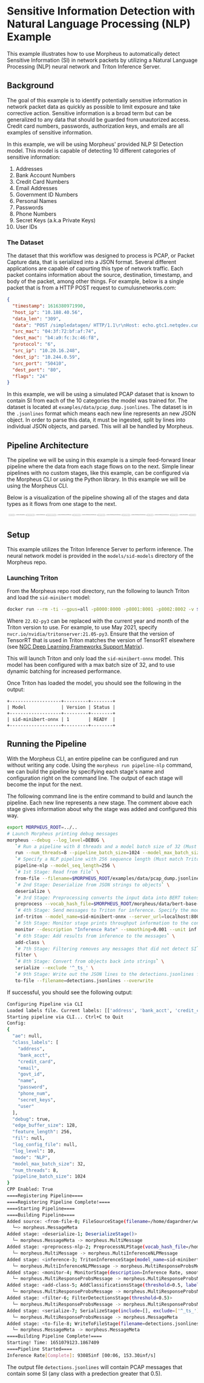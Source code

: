 <!--
SPDX-FileCopyrightText: Copyright (c) 2021-2022, NVIDIA CORPORATION & AFFILIATES. All rights reserved.
SPDX-License-Identifier: Apache-2.0

Licensed under the Apache License, Version 2.0 (the "License");
you may not use this file except in compliance with the License.
You may obtain a copy of the License at

http://www.apache.org/licenses/LICENSE-2.0

Unless required by applicable law or agreed to in writing, software
distributed under the License is distributed on an "AS IS" BASIS,
WITHOUT WARRANTIES OR CONDITIONS OF ANY KIND, either express or implied.
See the License for the specific language governing permissions and
limitations under the License.
-->

# Sensitive Information Detection with Natural Language Processing (NLP) Example

This example illustrates how to use Morpheus to automatically detect Sensitive Information (SI) in network packets by utilizing a Natural Language Processing (NLP) neural network and Triton Inference Server.

## Background

The goal of this example is to identify potentially sensitive information in network packet data as quickly as possible to limit exposure and take corrective action. Sensitive information is a broad term but can be generalized to any data that should be guarded from unautorized access. Credit card numbers, passwords, authorization keys, and emails are all examples of sensitive information.

In this example, we will be using Morpheus' provided NLP SI Detection model. This model is capable of detecting 10 different categories of sensitive information:

1. Addresses
2. Bank Account Numbers
3. Credit Card Numbers
4. Email Addresses
5. Government ID Numbers
6. Personal Names
7. Passwords
8. Phone Numbers
9. Secret Keys (a.k.a Private Keys)
10. User IDs

### The Dataset

The dataset that this workflow was designed to process is PCAP, or Packet Capture data, that is serialized into a JSON format. Several different applications are capable of capurting this type of network traffic. Each packet contains information about the source, destination, timestamp, and body of the packet, among other things. For example, below is a single packet that is from a HTTP POST request to cumulusnetworks.com:

```json
{
  "timestamp": 1616380971990,
  "host_ip": "10.188.40.56",
  "data_len": "309",
  "data": "POST /simpledatagen/ HTTP/1.1\r\nHost: echo.gtc1.netqdev.cumulusnetworks.com\r\nUser-Agent: python-requests/2.22.0\r\nAccept-Encoding: gzip, deflate\r\nAccept: */*\r\nConnection: keep-alive\r\nContent-Length: 73\r\nContent-Type: application/json\r\n\r\n",
  "src_mac": "04:3f:72:bf:af:74",
  "dest_mac": "b4:a9:fc:3c:46:f8",
  "protocol": "6",
  "src_ip": "10.20.16.248",
  "dest_ip": "10.244.0.59",
  "src_port": "50410",
  "dest_port": "80",
  "flags": "24"
}
```

In this example, we will be using a simulated PCAP dataset that is known to contain SI from each of the 10 categories the model was trained for. The dataset is located at `examples/data/pcap_dump.jsonlines`. The dataset is in the `.jsonlines` format which means each new line represents an new JSON object. In order to parse this data, it must be ingested, split by lines into individual JSON objects, and parsed. This will all be handled by Morpheus.

## Pipeline Architecture

The pipeline we will be using in this example is a simple feed-forward linear pipeline where the data from each stage flows on to the next. Simple linear pipelines with no custom stages, like this example, can be configured via the Morpheus CLI or using the Python library. In this example we will be using the Morpheus CLI.

Below is a visualization of the pipeline showing all of the stages and data types as it flows from one stage to the next.

![Pipeline](pipeline.png)


## Setup

This example utilizes the Triton Inference Server to perform inference. The neural network model is provided in the `models/sid-models` directory of the Morpheus repo.

### Launching Triton

From the Morpheus repo root directory, run the following to launch Triton and load the `sid-minibert` model:

```bash
docker run --rm -ti --gpus=all -p8000:8000 -p8001:8001 -p8002:8002 -v $PWD/models:/models nvcr.io/nvidia/tritonserver:22.02-py3 tritonserver --model-repository=/models/triton-model-repo --exit-on-error=false --model-control-mode=explicit --load-model sid-minibert-onnx
```

Where `22.02-py3` can be replaced with the current year and month of the Triton version to use. For example, to use May 2021, specify `nvcr.io/nvidia/tritonserver:21.05-py3`. Ensure that the version of TensorRT that is used in Triton matches the version of TensorRT elsewhere (see [NGC Deep Learning Frameworks Support Matrix](https://docs.nvidia.com/deeplearning/frameworks/support-matrix/index.html)).

This will launch Triton and only load the `sid-minibert-onnx` model. This model has been configured with a max batch size of 32, and to use dynamic batching for increased performance.

Once Triton has loaded the model, you should see the following in the output:

```
+-------------------+---------+--------+
| Model             | Version | Status |
+-------------------+---------+--------+
| sid-minibert-onnx | 1       | READY  |
+-------------------+---------+--------+
```


## Running the Pipeline

With the Morpheus CLI, an entire pipeline can be configured and run without writing any code. Using the `morpheus run pipeline-nlp` command, we can build the pipeline by specifying each stage's name and configuration right on the command line. The output of each stage will become the input for the next.

The following command line is the entire command to build and launch the pipeline. Each new line represents a new stage. The comment above each stage gives information about why the stage was added and configured this way.

```bash
export MORPHEUS_ROOT=../..
# Launch Morpheus printing debug messages
morpheus --debug --log_level=DEBUG \
   `# Run a pipeline with 8 threads and a model batch size of 32 (Must match Triton config)` \
   run --num_threads=8 --pipeline_batch_size=1024 --model_max_batch_size=32 \
   `# Specify a NLP pipeline with 256 sequence length (Must match Triton config)` \
   pipeline-nlp --model_seq_length=256 \
   `# 1st Stage: Read from file` \
   from-file --filename=$MORPHEUS_ROOT/examples/data/pcap_dump.jsonlines \
   `# 2nd Stage: Deserialize from JSON strings to objects` \
   deserialize \
   `# 3rd Stage: Preprocessing converts the input data into BERT tokens` \
   preprocess --vocab_hash_file=$MORPHEUS_ROOT/morpheus/data/bert-base-uncased-hash.txt --do_lower_case=True --truncation=True \
   `# 4th Stage: Send messages to Triton for inference. Specify the model loaded in Setup` \
   inf-triton --model_name=sid-minibert-onnx --server_url=localhost:8001 --force_convert_inputs=True \
   `# 5th Stage: Monitor stage prints throughput information to the console` \
   monitor --description "Inference Rate" --smoothing=0.001 --unit inf \
   `# 6th Stage: Add results from inference to the messages` \
   add-class \
   `# 7th Stage: Filtering removes any messages that did not detect SI` \
   filter \
   `# 8th Stage: Convert from objects back into strings` \
   serialize --exclude '^_ts_' \
   `# 9th Stage: Write out the JSON lines to the detections.jsonlines file` \
   to-file --filename=detections.jsonlines --overwrite
```

If successful, you should see the following output:

```bash
Configuring Pipeline via CLI
Loaded labels file. Current labels: [['address', 'bank_acct', 'credit_card', 'email', 'govt_id', 'name', 'password', 'phone_num', 'secret_keys', 'user']]
Starting pipeline via CLI... Ctrl+C to Quit
Config:
{
  "ae": null,
  "class_labels": [
    "address",
    "bank_acct",
    "credit_card",
    "email",
    "govt_id",
    "name",
    "password",
    "phone_num",
    "secret_keys",
    "user"
  ],
  "debug": true,
  "edge_buffer_size": 128,
  "feature_length": 256,
  "fil": null,
  "log_config_file": null,
  "log_level": 10,
  "mode": "NLP",
  "model_max_batch_size": 32,
  "num_threads": 8,
  "pipeline_batch_size": 1024
}
CPP Enabled: True
====Registering Pipeline====
====Registering Pipeline Complete!====
====Starting Pipeline====
====Building Pipeline====
Added source: <from-file-0; FileSourceStage(filename=/home/dagardner/work/examples/data/pcap_dump.jsonlines, iterative=False, file_type=FileTypes.Auto, repeat=1, filter_null=True, cudf_kwargs=None)>
  └─> morpheus.MessageMeta
Added stage: <deserialize-1; DeserializeStage()>
  └─ morpheus.MessageMeta -> morpheus.MultiMessage
Added stage: <preprocess-nlp-2; PreprocessNLPStage(vocab_hash_file=/home/dagardner/work/morpheus/data/bert-base-uncased-hash.txt, truncation=True, do_lower_case=True, add_special_tokens=False, stride=-1)>
  └─ morpheus.MultiMessage -> morpheus.MultiInferenceNLPMessage
Added stage: <inference-3; TritonInferenceStage(model_name=sid-minibert-onnx, server_url=localhost:8001, force_convert_inputs=True, use_shared_memory=False)>
  └─ morpheus.MultiInferenceNLPMessage -> morpheus.MultiResponseProbsMessage
Added stage: <monitor-4; MonitorStage(description=Inference Rate, smoothing=0.001, unit=inf, delayed_start=False, determine_count_fn=None)>
  └─ morpheus.MultiResponseProbsMessage -> morpheus.MultiResponseProbsMessage
Added stage: <add-class-5; AddClassificationsStage(threshold=0.5, labels=[], prefix=)>
  └─ morpheus.MultiResponseProbsMessage -> morpheus.MultiResponseProbsMessage
Added stage: <filter-6; FilterDetectionsStage(threshold=0.5)>
  └─ morpheus.MultiResponseProbsMessage -> morpheus.MultiResponseProbsMessage
Added stage: <serialize-7; SerializeStage(include=[], exclude=['^_ts_'], fixed_columns=True)>
  └─ morpheus.MultiResponseProbsMessage -> morpheus.MessageMeta
Added stage: <to-file-8; WriteToFileStage(filename=detections.jsonlines, overwrite=True, file_type=FileTypes.Auto)>
  └─ morpheus.MessageMeta -> morpheus.MessageMeta
====Building Pipeline Complete!====
Starting! Time: 1651079123.1867409
====Pipeline Started====
Inference Rate[Complete]: 93085inf [00:06, 153.30inf/s]
```

The output file `detections.jsonlines` will contain PCAP messages that contain some SI (any class with a predection greater that 0.5).
